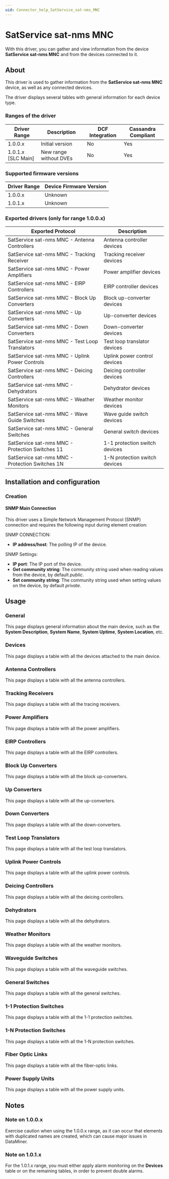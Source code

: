 ```yaml
---
uid: Connector_help_SatService_sat-nms_MNC
---
```


# SatService sat-nms MNC

With this driver, you can gather and view information from the device **SatService sat-nms MNC** and from the devices connected to it.

## About

This driver is used to gather information from the **SatService sat-nms MNC** device, as well as any connected devices.

The driver displays several tables with general information for each device type.

### Ranges of the driver

| **Driver Range**     | **Description**        | **DCF Integration** | **Cassandra Compliant** |
|----------------------|------------------------|---------------------|-------------------------|
| 1.0.0.x              | Initial version        | No                  | Yes                     |
| 1.0.1.x \[SLC Main\] | New range without DVEs | No                  | Yes                     |

### Supported firmware versions

| **Driver Range** | **Device Firmware Version** |
|------------------|-----------------------------|
| 1.0.0.x          | Unknown                     |
| 1.0.1.x          | Unknown                     |

### Exported drivers (only for range 1.0.0.x)

| **Exported Protocol**                           | **Description**               |
|-------------------------------------------------|-------------------------------|
| SatService sat-nms MNC - Antenna Controllers    | Antenna controller devices    |
| SatService sat-nms MNC - Tracking Receiver      | Tracking receiver devices     |
| SatService sat-nms MNC - Power Amplifiers       | Power amplifier devices       |
| SatService sat-nms MNC - EIRP Controllers       | EIRP controller devices       |
| SatService sat-nms MNC - Block Up Converters    | Block up-converter devices    |
| SatService sat-nms MNC - Up Converters          | Up-converter devices          |
| SatService sat-nms MNC - Down Converters        | Down-converter devices        |
| SatService sat-nms MNC - Test Loop Translators  | Test loop translator devices  |
| SatService sat-nms MNC - Uplink Power Controls  | Uplink power control devices  |
| SatService sat-nms MNC - Deicing Controllers    | Deicing controller devices    |
| SatService sat-nms MNC - Dehydrators            | Dehydrator devices            |
| SatService sat-nms MNC - Weather Monitors       | Weather monitor devices       |
| SatService sat-nms MNC - Wave Guide Switches    | Wave guide switch devices     |
| SatService sat-nms MNC - General Switches       | General switch devices        |
| SatService sat-nms MNC - Protection Switches 11 | 1-1 protection switch devices |
| SatService sat-nms MNC - Protection Switches 1N | 1-N protection switch devices |

## Installation and configuration

### Creation

#### SNMP Main Connection

This driver uses a Simple Network Management Protocol (SNMP) connection and requires the following input during element creation:

SNMP CONNECTION:

- **IP address/host**: The polling IP of the device.

SNMP Settings:

- **IP port**: The IP port of the device.
- **Get community string**: The community string used when reading values from the device, by default *public*.
- **Set community string**: The community string used when setting values on the device, by default *private*.

## Usage

### General

This page displays general information about the main device, such as the **System Description**, **System Name**, **System Uptime**, **System Location**, etc.

### Devices

This page displays a table with all the devices attached to the main device.

### Antenna Controllers

This page displays a table with all the antenna controllers.

### Tracking Receivers

This page displays a table with all the tracing receivers.

### Power Amplifiers

This page displays a table with all the power amplifiers.

### EIRP Controllers

This page displays a table with all the EIRP controllers.

### Block Up Converters

This page displays a table with all the block up-converters.

### Up Converters

This page displays a table with all the up-converters.

### Down Converters

This page displays a table with all the down-converters.

### Test Loop Translators

This page displays a table with all the test loop translators.

### Uplink Power Controls

This page displays a table with all the uplink power controls.

### Deicing Controllers

This page displays a table with all the deicing controllers.

### Dehydrators

This page displays a table with all the dehydrators.

### Weather Monitors

This page displays a table with all the weather monitors.

### Waveguide Switches

This page displays a table with all the waveguide switches.

### General Switches

This page displays a table with all the general switches.

### 1-1 Protection Switches

This page displays a table with all the 1-1 protection switches.

### 1-N Protection Switches

This page displays a table with all the 1-N protection switches.

### Fiber Optic Links

This page displays a table with all the fiber-optic links.

### Power Supply Units

This page displays a table with all the power supply units.

## Notes

### Note on 1.0.0.x

Exercise caution when using the 1.0.0.x range, as it can occur that elements with duplicated names are created, which can cause major issues in DataMiner.

### Note on 1.0.1.x

For the 1.0.1.x range, you must either apply alarm monitoring on the **Devices** table or on the remaining tables, in order to prevent double alarms.
